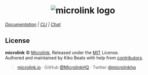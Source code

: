 <h1 align="center">
  <img src="https://cdn.microlink.io/banner/mql.png" alt="microlink logo">
</h1>

###### [Documentation](https://microlink.io/docs/mql) | [CLI](https://github.com/microlinkhq/mql-cli) | [Chat](https://microlink.io/chat)

## License

**microlink** © [Microlink](https://microlink.io), Released under the [MIT](https://github.com/microlinkhq/sdk/blob/master/LICENSE.md) License.<br>
Authored and maintained by Kiko Beats with help from [contributors](https://github.com/microlinkhq/sdk/contributors).

> [microlink.io](https://microlink.io) · GitHub [@MicrolinkHQ](https://github.com/microlinkhq) · Twitter [@microlinkhq](https://twitter.com/microlinkhq)
